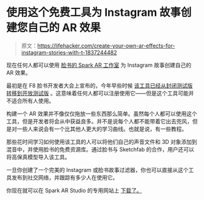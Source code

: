 # 使用这个免费工具为 Instagram 故事创建您自己的 AR 效果

> 原文：<https://lifehacker.com/create-your-own-ar-effects-for-instagram-stories-with-t-1837244482>

现在任何人都可以使用 [脸书的 Spark AR 工作室](https://sparkar.facebook.com/ar-studio/features) 为 Instagram 故事创建自己的 AR 效果。



最初是在 F8 脸书开发者大会上宣布的，今年早些时候 [该工具已经从封闭测试版转移到开放测试版](https://tech.fb.com/creativity-for-all-facebooks-spark-ar-now-lets-anyone-build-and-share-effects-on-instagram/?utm_source=web&utm_medium=spark-ar&utm_campaign=ar-ig-launch&utm_offering=spark-ar&utm_product=spark-ar) 。这意味着任何人都可以注册使用它——但是这个工具可能并不适合所有人使用。

构建一个 AR 效果并不像仅仅拖放一些东西那么简单。虽然每个人都可以使用这个工具，但是开发者将会从中获益良多。并不是说每个人都不能带着它出去兜风，但是对一些人来说会有一个比其他人更大的学习曲线。也就是说，有一些教程。

那些花时间学习如何使用该工具的人可以将他们自己的声音文件和 3D 对象添加到混音中，并使用脸书的免费资源库。通过脸书与 Sketchfab 的合作，用户还可以将高保真模型导入该工具。

一旦你创建了一个完美的 Instagram 或脸书故事过滤器，你也可以直接从这个工具发布到社交网络，并跟踪有多少人在使用它。

你现在就可以在 Spark AR Studio 的专用网站上 [下载了。](https://sparkar.facebook.com/ar-studio/features)